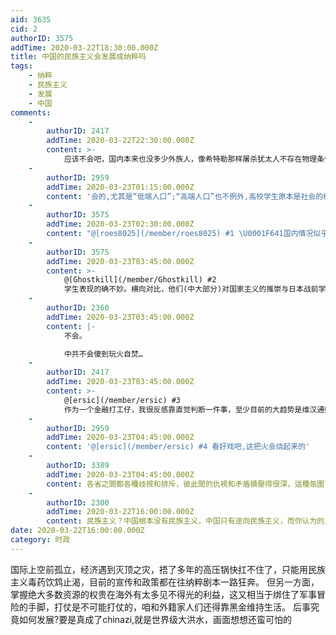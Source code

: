 ```yaml
---
aid: 3635
cid: 2
authorID: 3575
addTime: 2020-03-22T18:30:00.000Z
title: 中国的民族主义会发展成纳粹吗
tags:
    - 纳粹
    - 民族主义
    - 发展
    - 中国
comments:
    -
        authorID: 2417
        addTime: 2020-03-22T22:30:00.000Z
        content: >-
            应该不会吧，国内本来也没多少外族人，像希特勒那样屠杀犹太人不存在物理条件，另外中国舔洋的比例也不少，我倒觉得目前的趋势是白人至上主义比黄人至上主义更严重。
    -
        authorID: 2959
        addTime: 2020-03-23T01:15:00.000Z
        content: '会的,尤其是“低端人口”;“高端人口”也不例外,高校学生原本是社会的栋梁,是民主化的推力,但你看看现在大学生的状况如何'
    -
        authorID: 3575
        addTime: 2020-03-23T02:30:00.000Z
        content: "@[roes8025](/member/roes8025) #1 \U0001F641国内情况似乎和你说的正好相反，很多人对维族回族有歧视甚至仇恨情绪，中共的新疆政策已经一只脚跨进了纳粹大门;从前段时间居留条例的爆炸性舆情来看，目前排外风气非常严重"
    -
        authorID: 3575
        addTime: 2020-03-23T03:45:00.000Z
        content: >-
            @[Ghostkill](/member/Ghostkill) #2
            学生表现的确不妙。横向对比，他们(中大部分)对国家主义的推崇与日本战前学生相比有过之而无不及;纵向看来，对基本人权及普世价值的轻视乃至蔑视又与文革时期有几分相似
    -
        authorID: 2360
        addTime: 2020-03-23T03:45:00.000Z
        content: |-
            不会。

            中共不会傻到玩火自焚…
    -
        authorID: 2417
        addTime: 2020-03-23T03:45:00.000Z
        content: >-
            @[ersic](/member/ersic) #3
            作为一个金融打工仔，我很反感靠直觉判断一件事，至少目前的大趋势是维汉通婚率一直在上涨，至于种族主义，打人是猴子的那天起就已经存在了，而且每个族群都存在，并不是中国的特产，与其操心这个还不如操心美国囤枪自卫的华裔。
    -
        authorID: 2959
        addTime: 2020-03-23T04:45:00.000Z
        content: '@[ersic](/member/ersic) #4 看好戏吧,这把火会烧起来的'
    -
        authorID: 3389
        addTime: 2020-03-23T04:45:00.000Z
        content: 各省之間都各種歧視和排斥，彼此閒的仇視和矛盾積壓得很深，這種氛圍下，我覺得有這個可能！
    -
        authorID: 2300
        addTime: 2020-03-22T16:00:00.000Z
        content: 民族主义？中国根本没有民族主义，中国只有逆向民族主义，而你认为的民族主义其实是护党主义。
date: 2020-03-22T16:00:00.000Z
category: 时政
---
```


国际上空前孤立，经济遇到灭顶之灾，捂了多年的高压锅快扛不住了，只能用民族主义毒药饮鸩止渴，目前的宣传和政策都在往纳粹剧本一路狂奔。 但另一方面，掌握绝大多数资源的权贵在海外有太多见不得光的利益，这又相当于绑住了军事冒险的手脚，打仗是不可能打仗的，咱和外籍家人们还得靠黑金维持生活。 后事究竟如何发展?要是真成了chinazi,就是世界级大洪水，画面想想还蛮可怕的
